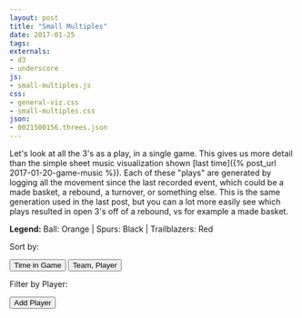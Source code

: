 ```yaml
---
layout: post
title: "Small Multiples"
date: 2017-01-25
tags:
externals:
- d3
- underscore
js:
- small-multiples.js
css:
- general-viz.css
- small-multiples.css
json:
- 0021500156.threes.json
---
```


Let's look at all the 3's as a play, in a single game. This gives us more detail than the simple sheet music visualization shown [last time]({% post_url 2017-01-20-game-music %}). Each of these "plays" are generated by logging all the movement since the last recorded event, which could be a made basket, a rebound, a turnover, or something else. This is the same generation used in the last post, but you can a lot more easily see which plays resulted in open 3's off of a rebound, vs for example a made basket.

**Legend:** Ball: Orange &#124; Spurs: Black &#124; Trailblazers: Red

<div class="controls">
  <p class="controls--title">Sort by:</p>
  <button class="viz-button sort-button" data-sort="time">Time in Game</button>
  <button class="viz-button sort-button" data-sort="team">Team, Player</button>
</div>
<div class="controls filters">
  <p class="controls--title">Filter by Player:</p>
  <button class="viz-button viz-select filter-button" data-filter="player">Add Player</button>
  <div class="menu select-menu"></div>
</div>
<div class="visualization" id="visualization0"></div>
